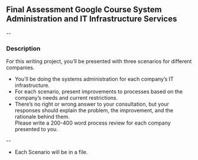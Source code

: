 ## Final Assessment Google Course System Administration and IT Infrastructure Services
--

### Description 
 For this writing project, you’ll be presented with three scenarios for different companies.  
 * You’ll be doing the systems administration for each company’s IT infrastructure.
 * For each scenario, present improvements to processes based on the company’s needs and current restrictions.
 * There’s no right or wrong answer to your consultation, but your responses should explain the problem, the improvement, and the rationale behind them.  
Please write a 200-400 word process review for each company presented to you.

--
* Each Scenario will be in a file.
